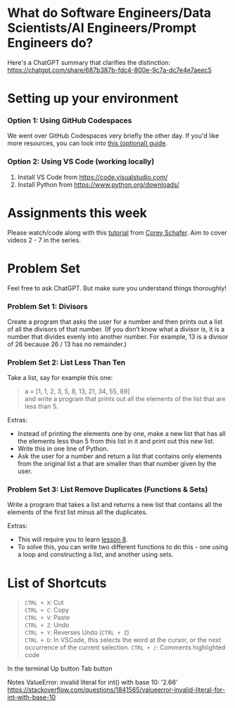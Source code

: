 # What do Software Engineers/Data Scientists/AI Engineers/Prompt Engineers do?

Here's a ChatGPT summary that clarifies the distinction: https://chatgpt.com/share/687b387b-fdc4-800e-9c7a-dc7e4e7aeec5

# Setting up your environment

### Option 1: Using GitHub Codespaces

We went over GitHub Codespaces very briefly the other day. If you'd like more resources, you can look into [this (optional) guide]( https://docs.github.com/en/codespaces/quickstart).

### Option 2: Using VS Code (working locally)

1. Install VS Code from https://code.visualstudio.com/
2. Install Python from https://www.python.org/downloads/

# Assignments this week

Please watch/code along with this [tutorial](https://www.youtube.com/playlist?list=PL-osiE80TeTskrapNbzXhwoFUiLCjGgY7) from [Corey Schafer](https://www.youtube.com/channel/UCCezIgC97PvUuR4_gbFUs5g).
Aim to cover videos 2 - 7 in the series.

# Problem Set

Feel free to ask ChatGPT. But make sure you understand things thoroughly!

### Problem Set 1: Divisors

Create a program that asks the user for a number and then prints out a list of all the divisors of that number.
(If you don’t know what a divisor is, it is a number that divides evenly into another number. For example, 13 is a divisor of 26 because 26 / 13 has no remainder.)

### Problem Set 2: List Less Than Ten

Take a list, say for example this one:  
> a = [1, 1, 2, 3, 5, 8, 13, 21, 34, 55, 89]  
and write a program that prints out all the elements of the list that are less than 5.

Extras:
- Instead of printing the elements one by one, make a new list that has all the elements less than 5 from this list in it and print out this new list.
- Write this in one line of Python.
- Ask the user for a number and return a list that contains only elements from the original list a that are smaller than that number given by the user.

### Problem Set 3: List Remove Duplicates (Functions & Sets)

Write a program that takes a list and returns a new list that contains all the elements of the first list minus all the duplicates.

Extras:
- This will require you to learn [lesson 8](https://www.youtube.com/watch?v=9Os0o3wzS_I&list=PL-osiE80TeTskrapNbzXhwoFUiLCjGgY7&index=8).
- To solve this, you can write two different functions to do this - one using a loop and constructing a list, and another using sets.

# List of Shortcuts

> `CTRL + X`: Cut    
> `CTRL + C`: Copy  
> `CTRL + V`: Paste  
> `CTRL + Z`: Undo  
> `CTRL + Y`: Reverses Undo (`CTRL + Z`)   
> `CTRL + D`: In VSCode, this selects the word at the cursor, or the next occurrence of the current selection.
> `CTRL + /`: Comments highlighted code

In the terminal
Up button
Tab button

Notes
ValueError: invalid literal for int() with base 10: '2.66'
https://stackoverflow.com/questions/1841565/valueerror-invalid-literal-for-int-with-base-10 